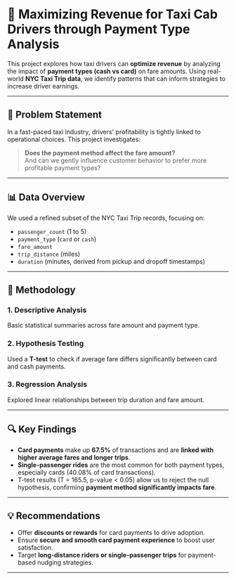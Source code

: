 # 🚕 Maximizing Revenue for Taxi Cab Drivers through Payment Type Analysis

This project explores how taxi drivers can **optimize revenue** by analyzing the impact of **payment types (cash vs card)** on fare amounts. Using real-world **NYC Taxi Trip data**, we identify patterns that can inform strategies to increase driver earnings.

---

## 📌 Problem Statement

In a fast-paced taxi industry, drivers' profitability is tightly linked to operational choices. This project investigates:

> **Does the payment method affect the fare amount?**  
> And can we gently influence customer behavior to prefer more profitable payment types?

---

## 📊 Data Overview

We used a refined subset of the NYC Taxi Trip records, focusing on:

- `passenger_count` (1 to 5)
- `payment_type` (`card` or `cash`)
- `fare_amount`
- `trip_distance` (miles)
- `duration` (minutes, derived from pickup and dropoff timestamps)

---

## 🧠 Methodology

### 1. Descriptive Analysis  
Basic statistical summaries across fare amount and payment type.

### 2. Hypothesis Testing  
Used a **T-test** to check if average fare differs significantly between card and cash payments.

### 3. Regression Analysis  
Explored linear relationships between trip duration and fare amount.

---

## 🔍 Key Findings

- **Card payments** make up **67.5%** of transactions and are **linked with higher average fares and longer trips**.
- **Single-passenger rides** are the most common for both payment types, especially cards (40.08% of card transactions).
- T-test results (T = 165.5, p-value < 0.05) allow us to reject the null hypothesis, confirming **payment method significantly impacts fare**.

---

## 💡 Recommendations

- Offer **discounts or rewards** for card payments to drive adoption.
- Ensure **secure and smooth card payment experience** to boost user satisfaction.
- Target **long-distance riders or single-passenger trips** for payment-based nudging strategies.

---

